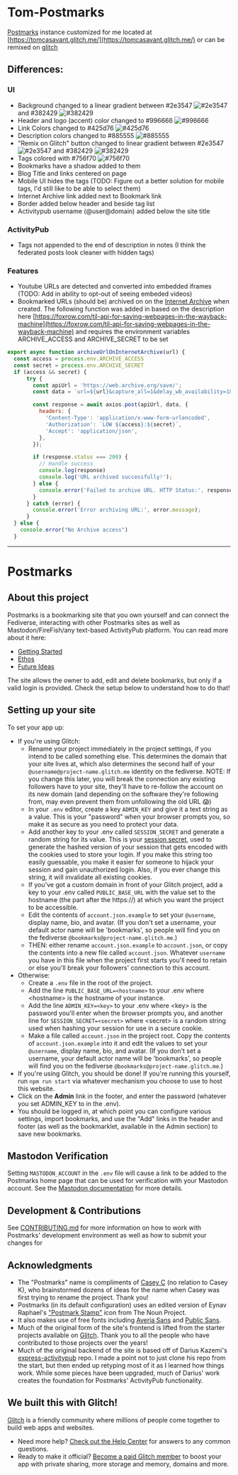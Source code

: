 
# Tom-Postmarks
[Postmarks](https://github.com/ckolderup/postmarks) instance customized for me located at [https://tomcasavant.glitch.me/](https://tomcasavant.glitch.me/) or can be remixed on [glitch](https://glitch.com/edit/#!/tomcasavant)

## Differences:
### UI

-  Background changed to a linear gradient between #2e3547 ![#2e3547](https://readme-swatches.vercel.app/2e3547) and #382429 ![#382429 ](https://readme-swatches.vercel.app/382429)
- Header and logo (accent) color changed to #996666 ![#996666 ](https://readme-swatches.vercel.app/996666)
- Link Colors changed to #425d76 ![#425d76 ](https://readme-swatches.vercel.app/425d76 )
- Description colors changed to #885555 ![#885555 ](https://readme-swatches.vercel.app/885555 )
- "Remix on Glitch" button changed to linear gradient between #2e3547 ![#2e3547](https://readme-swatches.vercel.app/2e3547) and #382429 ![#382429 ](https://readme-swatches.vercel.app/382429)
- Tags colored with #756f70 ![#756f70 ](https://readme-swatches.vercel.app/756f70)
- Bookmarks have a shadow added to them
- Blog Title and links centered on page
- Mobile UI hides the tags (TODO: Figure out a better solution for mobile tags, I'd still like to be able to select them)
- Internet Archive link added next to Bookmark link
- Border added below header and beside tag list 
- Activitypub username (@user@domain) added below the site title 

### ActivityPub
- Tags not appended to the end of description in notes (I think the federated posts look cleaner with hidden tags)

### Features
- Youtube URLs are detected and converted into embedded iframes (TODO: Add in ability to opt-out of seeing embeded videos) 
- Bookmarked URLs (should be) archived on on the [Internet Archive](https://web.archive.org/) when created. The following function was added in based on the description here [https://foxrow.com/til-api-for-saving-webpages-in-the-wayback-machine](https://foxrow.com/til-api-for-saving-webpages-in-the-wayback-machine) and requires the environment variables ARCHIVE_ACCESS and ARCHIVE_SECRET to be set 
```js
export async function archiveUrlOnInternetArchive(url) {
  const access = process.env.ARCHIVE_ACCESS
  const secret = process.env.ARCHIVE_SECRET
  if (access && secret) {
      try {
        const apiUrl = 'https://web.archive.org/save/';
        const data = `url=${url}&capture_all=1&delay_wb_availability=1&skip_first_archive=1`;

        const response = await axios.post(apiUrl, data, {
          headers: {
            'Content-Type': 'application/x-www-form-urlencoded',
            'Authorization': `LOW ${access}:${secret}`,
            'Accept': 'application/json',
          },
        });

        if (response.status === 200) {
          // Handle success
          console.log(response)
          console.log('URL archived successfully!');
        } else {
          console.error('Failed to archive URL. HTTP Status:', response.status);
        }
      } catch (error) {
        console.error('Error archiving URL:', error.message);
      }
  } else {
    console.error("No Archive access")
  }
```

---
# Postmarks

## About this project

Postmarks is a bookmarking site that you own yourself and can connect the Fediverse, interacting with other Postmarks sites as well as Mastodon/FireFish/any text-based ActivityPub platform. You can read more about it here:

- [Getting Started](https://casey.kolderup.org/notes/b059694f5064c6c6285075c894a72317.html)
- [Ethos](https://casey.kolderup.org/notes/edf3a659f52528da103ea4dcbb09f66f.html)
- [Future Ideas](https://casey.kolderup.org/notes/9307f6d67bbfedbd215ae2d09caeab39.html)

The site allows the owner to add, edit and delete bookmarks, but only if a valid login is provided.
Check the setup below to understand how to do that!

## Setting up your site

To set your app up:

- If you're using Glitch:
  - Rename your project immediately in the project settings, if you intend to be called something else. This determines the domain that your site lives at, which also determines the second half of your `@username@project-name.glitch.me` identity on the fediverse. NOTE: If you change this later, you will break the connection any existing followers have to your site, they'll have to re-follow the account on its new domain (and depending on the software they're following from, may even prevent them from unfollowing the old URL 😱)
  - In your `.env` editor, create a key `ADMIN_KEY` and give it a text string as a value. This is your "password" when your browser prompts you, so make it as secure as you need to protect your data.
  - Add another key to your .env called `SESSION_SECRET` and generate a random string for its value. This is your [session secret](http://expressjs.com/en/resources/middleware/session.html#secret), used to generate the hashed version of your session that gets encoded with the cookies used to store your login. If you make this string too easily guessable, you make it easier for someone to hijack your session and gain unauthorized login. Also, if you ever change this string, it will invalidate all existing cookies.
  - If you've got a custom domain in front of your Glitch project, add a key to your .env called `PUBLIC_BASE_URL` with the value set to the hostname (the part after the https://) at which you want the project to be accessible.
  - Edit the contents of `account.json.example` to set your `@username`, display name, bio, and avatar. (If you don't set a username, your default actor name will be 'bookmarks', so people will find you on the fediverse `@bookmarks@project-name.glitch.me`.)
  - THEN: either rename `account.json.example` to `account.json`, or copy the contents into a new file called `account.json`. Whatever `username` you have in this file when the project first starts you'll need to retain or else you'll break your followers' connection to this account.
- Otherwise:
  - Create a `.env` file in the root of the project.
  - Add the line `PUBLIC_BASE_URL=<hostname>` to your .env where \<hostname\> is the hostname of your instance.
  - Add the line `ADMIN_KEY=<key>` to your .env where \<key\> is the password you'll enter when the browser prompts you, and another line for `SESSION_SECRET=<secret>` where \<secret\> is a random string used when hashing your session for use in a secure cookie.
  - Make a file called `account.json` in the project root. Copy the contents of `account.json.example` into it and edit the values to set your `@username`, display name, bio, and avatar. (If you don't set a username, your default actor name will be 'bookmarks', so people will find you on the fediverse `@bookmarks@project-name.glitch.me`.)
- If you're using Glitch, you should be done! If you're running this yourself, run `npm run start` via whatever mechanism you choose to use to host this website.
- Click on the **Admin** link in the footer, and enter the password (whatever you set ADMIN_KEY to in the .env).
- You should be logged in, at which point you can configure various settings, import bookmarks, and use the "Add" links in the header and footer (as well as the bookmarklet, available in the Admin section) to save new bookmarks.

## Mastodon Verification

Setting `MASTODON_ACCOUNT` in the `.env` file will cause a link to be added to the Postmarks home page that can be used for verification with your Mastodon account. See the [Mastodon documentation](https://docs.joinmastodon.org/user/profile/#verification) for more details.

## Development & Contributions

See [CONTRIBUTING.md](/CONTRIBUTING.md) for more information on how to work with Postmarks' development environment as well
as how to submit your changes for

## Acknowledgments

- The "Postmarks" name is compliments of [Casey C](https://sowe.li) (no relation to Casey K), who brainstormed dozens of ideas for the name when Casey was first trying to rename the project. Thank you!
- Postmarks (in its default configuration) uses an edited version of Eynav Raphael's ["Postmark Stamp"](https://thenounproject.com/icon/postmark-stamp-928917/) icon from The Noun Project.
- It also makes use of free fonts including [Averia Sans](http://iotic.com/averia/) and [Public Sans](https://public-sans.digital.gov/).
- Much of the original form of the site's frontend is lifted from the starter projects available on [Glitch](https://glitch.com). Thank you to all the people who have contributed to those projects over the years!
- Much of the original backend of the site is based off of Darius Kazemi's [express-activitypub](https://github.com/dariusk/express-activitypub) repo. I made a point not to just clone his repo from the start, but then ended up retyping most of it as I learned how things work. While some pieces have been upgraded, much of Darius' work creates the foundation for Postmarks' ActivityPub functionality.

## We built this with Glitch!

[Glitch](https://glitch.com) is a friendly community where millions of people come together to build web apps and websites.

- Need more help? [Check out the Help Center](https://help.glitch.com/) for answers to any common questions.
- Ready to make it official? [Become a paid Glitch member](https://glitch.com/pricing) to boost your app with private sharing, more storage and memory, domains and more.
